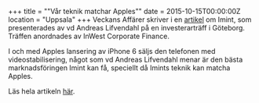 +++
title = "\"Vår teknik matchar Apples\""
date = 2015-10-15T00:00:00Z
location = "Uppsala"
+++
Veckans Affärer skriver i en [artikel](http://www.va.se/nyheter/2015/10/15/uppsalabolaget-som-ska-noteras-var-teknik-matchar-apples/) om Imint, som presenterades av vd Andreas Lifvendahl på en investerarträff i Göteborg. Träffen anordnades av InWest Corporate Finance.
<!--more-->
I och med Apples lansering av iPhone 6 säljs den telefonen med videostabilisering, något som vd Andreas Lifvendahl menar är den bästa marknadsföringen Imint kan få, speciellt då Imints teknik kan matcha Apples.

Läs hela artikeln [här](http://www.va.se/nyheter/2015/10/15/uppsalabolaget-som-ska-noteras-var-teknik-matchar-apples/).
